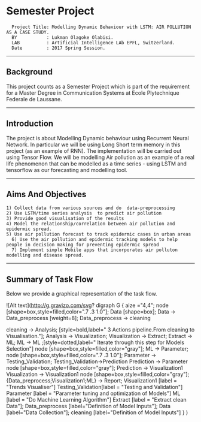 # Semester Project
      
      Project Title: Modelling Dynamic Behaviour with LSTM: AIR POLLUTION AS A CASE STUDY.
      BY           : Lukman Olagoke Olabisi.
      LAB          : Artificial Intelligence LAb EPFL, Switzerland.
      Date         : 2017 Spring Session.

---------------------------------------
Background
---------------------------------------
This project counts as a Semester Project which is part of the requirement for a Master Degree in Communication Systems at Ecole Plytechnique Federale de Laussane. 

      
---------------------------------------------------------------------------------------------------------------------------
Introduction
---------------------------------------------------------------------------------------------------------------------------   
The project is about Modelling Dynamic behaviour using Recurrent Neural Network. In particular we will be using Long Short term memory in this project (as an example of RNN). The implementation will be carried out using Tensor Flow. We will be modelling Air pollution as an example of a real life phenomenon that can be modelled as a time series -  using LSTM and tensorflow as our forecasting and modelling tool.

---------------------------------------------------------------------------------------------------------------------------
Aims And Objectives
---------------------------------------------------------------------------------------------------------------------------

	1) Collect data from various sources and do  data-preprocessing 
	2) Use LSTM/time series analysis  to predict air pollution 
	3) Provide good visualisation of the results 
	4) Model the relationship/correlation between air pollution and epidermic spread.
	5) Use air pollution forecast to track epidermic cases in urban areas
      6) Use the air pollution and epidermic tracking models to help people in decision making for preventing epidermic spread
      7) Implement simple Mobile apps that incorporates air polluton modelling and disease spread.
      
  -----------------------------------------------------------------------------------------------------------------------------
Summary of Task Flow
-----------------------------------------------------------------------------------------------------------------------------
Below we provide a graphical representation of the task flow. 

![Alt text](http://g.gravizo.com/svg?
  digraph G {
   aize ="4,4";
   node [shape=box,style=filled,color=".7 .3 1.0"];
   Data [shape=box];
   Data -> Data_preprocess [weight=8];
   Data_preprocess -> cleaning

   cleaning -> Analysis; [style=bold,label=" 3 Actions pipeline.From cleaning to Visualisation."];
   Analysis -> Visualization;
   Visualization -> Extract;
   Extract -> ML;
   ML -> ML ;[style=dotted,label=" Iterate through this step for Models Selection"]
   node [shape=box,style=filled,color="gray"];
   ML -> Parameter;
   node [shape=box,style=filled,color=".7 .3 1.0"];
   Parameter -> Testing_Validation;
   Testing_Validation->Prediction
   Prediction -> Parameter
   node [shape=box,style=filled,color="gray"];
   Prediction -> Visualization1
   Visualization -> Visualization1
   node [shape=box,style=filled,color="gray"];
   {Data_preprocess;Visualization1;ML} -> Report;
   Visualization1 [label = "Trends Visualiser"]
   Testing_Validation[label = "Testing and Validation"]
   Parameter [label = "Parameter tuning and optimization of Models"]
   ML [label = "Do Machine Learning Algorithm"]
   Extract [label = "Extract clean Data"];
   Data_preprocess [label="Definition of Model Inputs"];
   Data [label="Data Collection"];
   cleaning [label="Definition of Model Inputs"]
  }
)    
      
      
      
      
      
